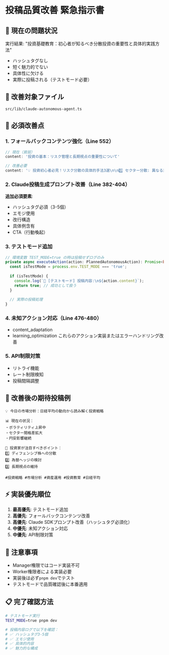# 投稿品質改善 緊急指示書

## 🚨 現在の問題状況
実行結果: "投資基礎教育：初心者が知るべき分散投資の重要性と具体的実践方法"
- ハッシュタグなし
- 短く魅力的でない
- 具体性に欠ける
- 実際に投稿される（テストモード必要）

## 🎯 改善対象ファイル
`src/lib/claude-autonomous-agent.ts`

## 🔧 必須改善点

### 1. フォールバックコンテンツ強化（Line 552）
```typescript
// 現在（貧弱）
content: '投資の基本：リスク管理と長期視点の重要性について'

// 改善必要
content: '💡 投資初心者必見！リスク分散の具体的手法3選\n\n1️⃣ セクター分散: 異なる業界に投資\n2️⃣ 地域分散: 国内外バランス良く\n3️⃣ 時間分散: 積立投資でリスク軽減\n\n#投資初心者 #資産運用 #リスク管理 #投資教育'
```

### 2. Claude投稿生成プロンプト改善（Line 382-404）
**追加必須要素**:
- ハッシュタグ必須（3-5個）
- エモジ使用
- 改行構造
- 具体例含有
- CTA（行動喚起）

### 3. テストモード追加
```typescript
// 環境変数 TEST_MODE=true の時は投稿せずログのみ
private async executeAction(action: PlannedAutonomousAction): Promise<boolean> {
  const isTestMode = process.env.TEST_MODE === 'true';
  
  if (isTestMode) {
    console.log(`🧪 [テストモード] 投稿内容:\n${action.content}`);
    return true; // 成功として扱う
  }
  
  // 実際の投稿処理
}
```

### 4. 未知アクション対応（Line 476-480）
- content_adaptation
- learning_optimization
これらのアクション実装またはエラーハンドリング改善

### 5. API制限対策
- リトライ機能
- レート制限検知
- 投稿間隔調整

## 🎯 改善後の期待投稿例
```
💡 今日の市場分析：日経平均の動向から読み解く投資戦略

📊 現在の状況：
・ボラティリティ上昇中
・セクター間格差拡大
・円安影響継続

🎯 投資家が注目すべきポイント：
1️⃣ ディフェンシブ株への分散
2️⃣ 為替ヘッジの検討
3️⃣ 長期視点の維持

#投資戦略 #市場分析 #資産運用 #投資教育 #日経平均
```

## ⚡ 実装優先順位
1. **最高優先**: テストモード追加
2. **高優先**: フォールバックコンテンツ改善
3. **高優先**: Claude SDKプロンプト改善（ハッシュタグ必須化）
4. **中優先**: 未知アクション対応
5. **中優先**: API制限対策

## 🚫 注意事項
- Manager権限ではコード実装不可
- Worker権限者による実装必要
- 実装後は必ず`pnpm dev`でテスト
- テストモードで品質確認後に本番適用

## 📋 完了確認方法
```bash
# テストモード実行
TEST_MODE=true pnpm dev

# 投稿内容ログで以下を確認：
# ✅ ハッシュタグ3-5個
# ✅ エモジ使用
# ✅ 具体的内容
# ✅ 魅力的な構成
```